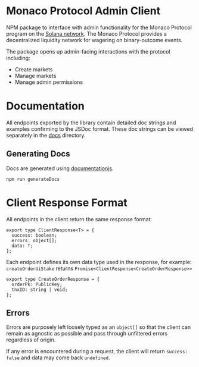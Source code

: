 # Monaco Protocol Admin Client

NPM package to interface with admin functionality for the Monaco Protocol program on the [Solana network](https://solana.com/developers). The Monaco Protocol provides a decentralized liquidity network for wagering on binary-outcome events.

The package opens up admin-facing interactions with the protocol including:

- Create markets
- Manage markets
- Manage admin permissions

# Documentation

All endpoints exported by the library contain detailed doc strings and examples confirming to the JSDoc format. These doc strings can be viewed separately in the [docs](./docs/) directory.

## Generating Docs

Docs are generated using [documentationjs](https://github.com/documentationjs/documentation). 

```
npm run generateDocs
```

# Client Response Format

All endpoints in the client return the same response format:

```
export type ClientResponse<T> = {
  success: boolean;
  errors: object[];
  data: T;
};
```

Each endpoint defines its own data type used in the response, for example: `createOrderUiStake` returns `Promise<ClientResponse<CreateOrderResponse>>`

```
export type CreateOrderResponse = {
  orderPk: PublicKey;
  tnxID: string | void;
};
```

## Errors

Errors are purposely left loosely typed as an `object[]` so that the client can remain as agnostic as possible and pass through unfiltered errors regardless of origin.

If any error is encountered during a request, the client will return `success: false` and data may come back `undefined`.
